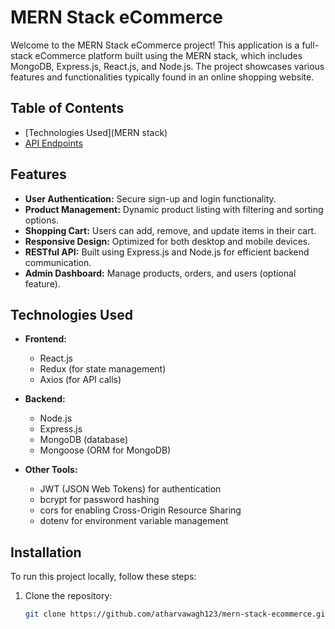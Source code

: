 # MERN Stack eCommerce

Welcome to the MERN Stack eCommerce project! This application is a full-stack eCommerce platform built using the MERN stack, which includes MongoDB, Express.js, React.js, and Node.js. The project showcases various features and functionalities typically found in an online shopping website.

## Table of Contents


- [Technologies Used](MERN stack)
- [API Endpoints](http://localhost:5000/)

## Features

- **User Authentication:** Secure sign-up and login functionality.
- **Product Management:** Dynamic product listing with filtering and sorting options.
- **Shopping Cart:** Users can add, remove, and update items in their cart.
- **Responsive Design:** Optimized for both desktop and mobile devices.
- **RESTful API:** Built using Express.js and Node.js for efficient backend communication.
- **Admin Dashboard:** Manage products, orders, and users (optional feature).

## Technologies Used

- **Frontend:**
  - React.js
  - Redux (for state management)
  - Axios (for API calls)

- **Backend:**
  - Node.js
  - Express.js
  - MongoDB (database)
  - Mongoose (ORM for MongoDB)

- **Other Tools:**
  - JWT (JSON Web Tokens) for authentication
  - bcrypt for password hashing
  - cors for enabling Cross-Origin Resource Sharing
  - dotenv for environment variable management

## Installation

To run this project locally, follow these steps:

1. Clone the repository:

   ```bash
   git clone https://github.com/atharvawagh123/mern-stack-ecommerce.git . what i have to add in installation  
